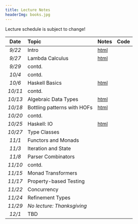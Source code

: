 ```yaml
---
title: Lecture Notes
headerImg: books.jpg
---
```


Lecture schedule is subject to change!

| **Date**   | **Topic**                       | **Notes**                 |  **Code**           |
|:----------:|:--------------------------------|:--------------------------|:--------------------|
| *9/22*     | Intro                           | [html][00-intro]          |                     | 
| *9/27*     | Lambda Calculus                 | [html][01-lambda]         |                     | 
| *9/29*     | contd.                          |                           |                     | 
| *10/4*     | contd.                          |                           |                     | 
| *10/6*     | Haskell Basics                  | [html][02-hs-basic]       |                     |
| *10/11*    | contd.                          |                           |                     |  
| *10/13*    | Algebraic Data Types            | [html][03-hs-types]       |                     |
| *10/18*    | Bottling patterns with HOFs     | [html][04-hof]            |                     |
| *10/20*    | contd.                          |                           |                     |  
| *10/25*    | Haskell: IO                     | [html][05-hs-io]          |                     |
| *10/27*    | Type Classes                    |                           |                     | 
| *11/1*     | Functors and Monads             |                           |                     |
| *11/3*     | Iteration and State             |                           |                     |
| *11/8*     | Parser Combinators              |                           |                     | 
| *11/10*    | contd.                          |                           |                     | 
| *11/15*    | Monad Transformers              |                           |                     |
| *11/17*    | Property-based Testing          |                           |                     |          
| *11/22*    | Concurrency                     |                           |                     | 
| *11/24*    | Refinement Types                |                           |                     |
| *11/29*    | *No lecture: Thanksgiving*      |                           |                     |
| *12/1*     | TBD                             |                           |                     | 

[00-intro]: lectures/00-intro.html
[01-lambda]: lectures/01-lambda.html
[02-hs-basic]: lectures/02-haskell-basic.html
[03-hs-types]: lectures/03-haskell-types.html
[04-hof]: lectures/04-hof.html
[05-hs-io]: lectures/05-haskell-io.html


<!-- OLD -->

[TBD]: TBD
[code]: https://github.com/ucsd-cse230/fa20/tree/master/static/code/src
[02-hs-basic-A]: static/raw/02-haskell-basic-A.pdf
[02-hs-basic-B]: static/raw/02-haskell-basic-B.pdf
[lec_10_15]: static/code/src/lec_10_15_20.hs
[lec_10_20]: static/code/src/lec_10_20_20.hs
[lec_10_22]: static/code/src/lec_10_22_20.hs
[03-hs-types-A]: static/raw/03-hs-types-A.pdf
[03-hs-types-B]: static/raw/03-hs-types-A.pdf
[06-poly-data]: lectures/06-poly-data.html    
[06-poly-hof]: static/raw/06-poly-hof.pdf
[07-hofs]: static/raw/07-hofs.pdf


[05-higher-order]: lectures/05-higher-order.html 
[06-poly-data]: lectures/06-poly-data.html    
[07-patterns]: lectures/07-bottling-patterns.html     
[08-typeclasses]: lectures/08-typeclasses.html  
[09-monads]: lectures/09-monads.html
[10-list]: lectures/10-list.html
[11-state]: lectures/11-state.html
[12-parsers]: lectures/12-parsers.html
[13-transformers]: lectures/13-transformers.html
[14-testing]: lectures/14-testing.html
[15-stm]: lectures/15-stm.html